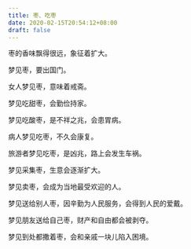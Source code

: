 ```yaml
---
title: 枣、吃枣
date: 2020-02-15T20:54:12+08:00
draft: false
---
```


枣的香味飘得很远，象征着扩大。


梦见枣，要出国门。


女人梦见枣，意味着戒斋。


梦见吃甜枣，会勤俭持家。


梦见吃酸枣，是不祥之兆，会患胃病。


病人梦见吃枣，不久会康复。


旅游者梦见吃枣，是凶兆，路上会发生车祸。


梦见采集枣，生意会逐渐扩大。


梦见卖枣，会成为当地最受欢迎的人。


梦见送给别人枣，因辛勤为人民服务，会得到人民的爱戴。


梦见朋友送给自己枣，财产和自由都会被剥夺。


梦见到处都撒着枣，会和亲戚一块儿陷入困境。
